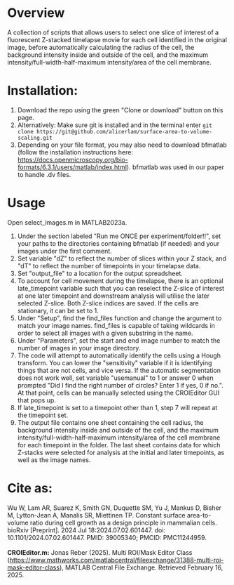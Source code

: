 # Overview
A collection of scripts that allows users to select one slice of interest of a fluorescent Z-stacked timelapse movie for each cell identified in the original image, before automatically calculating the radius of the cell, the background intensity inside and outside of the cell, and the maximum intensity/full-width-half-maximum intensity/area of the cell membrane.

# Installation:
1. Download the repo using the green "Clone or download" button on this page.
2. Alternatively: Make sure git is installed and in the terminal enter `git clone https://git@github.com/alicerlam/surface-area-to-volume-scaling.git`
3. Depending on your file format, you may also need to download bfmatlab (follow the installation instructions here: https://docs.openmicroscopy.org/bio-formats/6.3.1/users/matlab/index.html). bfmatlab was used in our paper to handle .dv files.

# Usage
Open select_images.m in MATLAB2023a. 
1. Under the section labeled "Run me ONCE per experiment/folder!!", set your paths to the directories containing bfmatlab (if needed) and your images under the first comment.
2. Set variable "dZ" to reflect the number of slices within your Z stack, and "dT" to reflect the number of timepoints in your timelapse data.
3. Set "output_file" to a location for the output spreadsheet.
4. To account for cell movement during the timelapse, there is an optional late_timepoint variable such that you can reselect the Z-slice of interest at one later timepoint and downstream analysis will utilise the later selected Z-slice. Both Z-slice indices are saved. If the cells are stationary, it can be set to 1.
5. Under "Setup", find the find_files function and change the argument to match your image names. find_files is capable of taking wildcards in order to select all images with a given substring in the name.
6. Under "Parameters", set the start and end image number to match the number of images in your image directory.
7. The code will attempt to automatically identify the cells using a Hough transform. You can lower the "sensitivity" variable if it is identifying things that are not cells, and vice versa. If the automatic segmentation does not work well, set variable "usemanual" to 1 or answer 0 when prompted "Did I find the right number of circles? Enter 1 if yes, 0 if no.". At that point, cells can be manually selected using the CROIEditor GUI that pops up.
8. If late_timepoint is set to a timepoint other than 1, step 7 will repeat at the timepoint set.
9. The output file contains one sheet containing the cell radius, the background intensity inside and outside of the cell, and the maximum intensity/full-width-half-maximum intensity/area of the cell membrane for each timepoint in the folder. The last sheet contains data for which Z-stacks were selected for analysis at the initial and later timepoints, as well as the image names.

# Cite as:
Wu W, Lam AR, Suarez K, Smith GN, Duquette SM, Yu J, Mankus D, Bisher M, Lytton-Jean A, Manalis SR, Miettinen TP. Constant surface area-to-volume ratio during cell growth as a design principle in mammalian cells. bioRxiv [Preprint]. 2024 Jul 18:2024.07.02.601447. doi: 10.1101/2024.07.02.601447. PMID: 39005340; PMCID: PMC11244959.\
\
**CROIEditor.m:** Jonas Reber (2025). Multi ROI/Mask Editor Class (https://www.mathworks.com/matlabcentral/fileexchange/31388-multi-roi-mask-editor-class), MATLAB Central File Exchange. Retrieved February 16, 2025.
